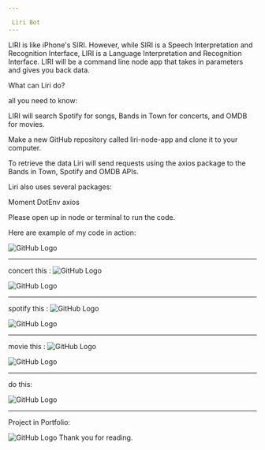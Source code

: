 ```yaml
---

 Liri Bot
---
```


LIRI is like iPhone's SIRI. However, while SIRI is a Speech Interpretation and Recognition Interface, LIRI is a Language Interpretation and Recognition Interface. LIRI will be a command line node app that takes in parameters and gives you back data.


What can Liri do?

all you need to know:

LIRI will search Spotify for songs, Bands in Town for concerts, and OMDB for movies.

Make a new GitHub repository called liri-node-app and clone it to your computer.

To retrieve the data Liri will send requests using the axios package to the Bands in Town, Spotify and OMDB APIs. 


Liri also uses several packages:

Moment
DotEnv
axios



Please open up in node or terminal to run the code.


Here are example of my code in action:

![GitHub Logo](screen1.png)

------------------------------------------------------------
concert this : 
![GitHub Logo](screen2.png)

![GitHub Logo](screen3.png)

-------------------------------------------------------------
spotify this :
![GitHub Logo](screen4.png)

![GitHub Logo](screen5.png)

-------------------------------------------------------------
movie this :
![GitHub Logo](screen6.png)

![GitHub Logo](screen7.png)

--------------------------------------------------------------
do this:

![GitHub Logo](screen8.png)


---------------------------------------------------------------
Project in Portfolio:

![GitHub Logo](screenLiri.png)
Thank you for reading.
